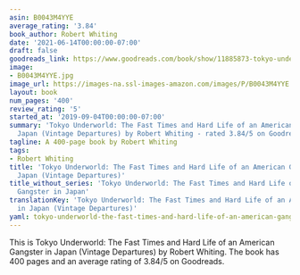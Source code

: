 ```yaml
---
asin: B0043M4YYE
average_rating: '3.84'
book_author: Robert Whiting
date: '2021-06-14T00:00:00-07:00'
draft: false
goodreads_link: https://www.goodreads.com/book/show/11885873-tokyo-underworld
image:
- B0043M4YYE.jpg
image_url: https://images-na.ssl-images-amazon.com/images/P/B0043M4YYE.01._SCLZZZZZZZ.jpg
layout: book
num_pages: '400'
review_rating: '5'
started_at: '2019-09-04T00:00:00-07:00'
summary: 'Tokyo Underworld: The Fast Times and Hard Life of an American Gangster in
  Japan (Vintage Departures) by Robert Whiting - rated 3.84/5 on Goodreads'
tagline: A 400-page book by Robert Whiting
tags:
- Robert Whiting
title: 'Tokyo Underworld: The Fast Times and Hard Life of an American Gangster in
  Japan (Vintage Departures)'
title_without_series: 'Tokyo Underworld: The Fast Times and Hard Life of an American
  Gangster in Japan'
translationKey: 'Tokyo Underworld: The Fast Times and Hard Life of an American Gangster
  in Japan (Vintage Departures)'
yaml: tokyo-underworld-the-fast-times-and-hard-life-of-an-american-gangster-in-japan-vintage-departures
---
```


This is Tokyo Underworld: The Fast Times and Hard Life of an American Gangster in Japan (Vintage Departures) by Robert Whiting. The book has 400 pages and an average rating of 3.84/5 on Goodreads.